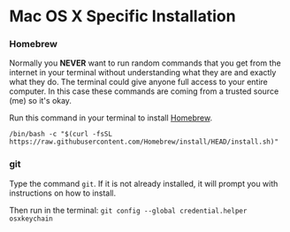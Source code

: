 # Mac OS X Specific Installation

### Homebrew

Normally you **NEVER** want to run random commands that you get from the internet in your terminal without understanding what they are and exactly what they do. The terminal could give anyone full access to your entire computer. In this case these commands are coming from a trusted source (me) so it's okay.

Run this command in your terminal to install [Homebrew](https://brew.sh/).

`/bin/bash -c "$(curl -fsSL https://raw.githubusercontent.com/Homebrew/install/HEAD/install.sh)"`

### git

Type the command `git`. If it is not already installed, it will prompt you with instructions on how to install.

Then run in the terminal: `git config --global credential.helper osxkeychain`